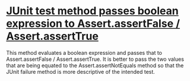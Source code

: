 # [JUnit test method passes boolean expression to Assert.assertFalse / Assert.assertTrue](http://fb-contrib.sourceforge.net/bugdescriptions.html#UTAO_JUNIT_ASSERTION_ODDITIES_USE_ASSERT_NOT_EQUALS)

This method evaluates a boolean expression and passes that to Assert.assertFalse / Assert.assertTrue.
			It is better to pass the two values that are being equated to the Assert.assertNotEquals method so that the
			JUnit failure method is more descriptive of the intended test.